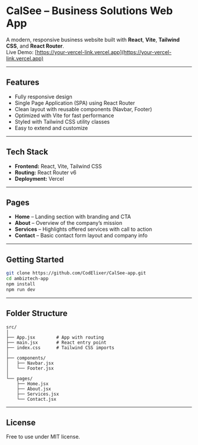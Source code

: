 # CalSee – Business Solutions Web App

A modern, responsive business website built with **React**, **Vite**, **Tailwind CSS**, and **React Router**.  
Live Demo: [https://your-vercel-link.vercel.app](https://your-vercel-link.vercel.app)

---

## Features

- Fully responsive design
- Single Page Application (SPA) using React Router
- Clean layout with reusable components (Navbar, Footer)
- Optimized with Vite for fast performance
- Styled with Tailwind CSS utility classes
- Easy to extend and customize

---

## Tech Stack

- **Frontend:** React, Vite, Tailwind CSS
- **Routing:** React Router v6
- **Deployment:** Vercel

---

## Pages

- **Home** – Landing section with branding and CTA
- **About** – Overview of the company’s mission
- **Services** – Highlights offered services with call to action
- **Contact** – Basic contact form layout and company info

---

## Getting Started

```bash
git clone https://github.com/CodElixer/CalSee-app.git
cd ambiztech-app
npm install
npm run dev
```

---

## Folder Structure

```
src/
│
├── App.jsx        # App with routing
├── main.jsx       # React entry point
├── index.css      # Tailwind CSS imports
│
├── components/
│   ├── Navbar.jsx
│   └── Footer.jsx
│
└── pages/
    ├── Home.jsx
    ├── About.jsx
    ├── Services.jsx
    └── Contact.jsx
```

---

## License

Free to use under MIT license.
